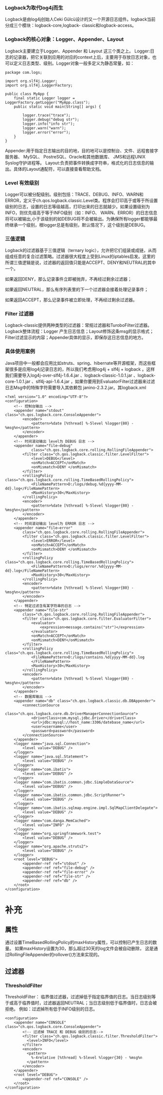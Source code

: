 ### Logback为取代log4j而生
Logback是由log4j创始人Ceki Gülcü设计的又一个开源日志组件。logback当前分成三个模块：logback-core,logback- classic和logback-access。

### Logback的核心对象：Logger、Appender、Layout
Logback主要建立于Logger、Appender 和 Layout 这三个类之上。
Logger:日志的记录器，把它关联到应用的对应的context上后，主要用于存放日志对象，也可以定义日志类型、级别。Logger对象一般多定义为静态常量，如：

```
package com.logs;

import org.slf4j.Logger;
import org.slf4j.LoggerFactory;

public class MyApp {
    final static Logger logger = LoggerFactory.getLogger("MyApp.class");
    public static void main(String[] args) {

        logger.trace("trace");
        logger.debug("debug str");
        logger.info("info str");
        logger.warn("warn");
        logger.error("error");
    }
}
```

Appender:用于指定日志输出的目的地，目的地可以是控制台、文件、远程套接字服务器、 MySQL、 PostreSQL、Oracle和其他数据库、 JMS和远程UNIX Syslog守护进程等。
Layout:负责把事件转换成字符串，格式化的日志信息的输出。具体的Layout通配符，可以直接查看帮助文档。

### Level 有效级别
Logger可以被分配级别。级别包括：TRACE、DEBUG、INFO、WARN和ERROR，定义于ch.qos.logback.classic.Level类。程序会打印高于或等于所设置级别的日志，设置的日志等级越高，打印出来的日志就越少。如果设置级别为INFO，则优先级高于等于INFO级别（如：INFO、 WARN、ERROR）的日志信息将可以被输出,小于该级别的如DEBUG将不会被输出。为确保所有logger都能够最终继承一个级别，根logger总是有级别，默认情况下，这个级别是DEBUG。

### 三值逻辑
Logback的过滤器基于三值逻辑（ternary logic），允许把它们组装或成链，从而组成任意的复合过滤策略。过滤器很大程度上受到Linux的iptables启发。这里的所谓三值逻辑是说，过滤器的返回值只能是ACCEPT、DENY和NEUTRAL的其中一个。

如果返回DENY，那么记录事件立即被抛弃，不再经过剩余过滤器；

如果返回NEUTRAL，那么有序列表里的下一个过滤器会接着处理记录事件；

如果返回ACCEPT，那么记录事件被立即处理，不再经过剩余过滤器。

### Filter 过滤器
Logback-classic提供两种类型的过滤器：常规过滤器和TuroboFilter过滤器。Logback整体流程：Logger 产生日志信息；Layout修饰这条msg的显示格式；Filter过滤显示的内容；Appender具体的显示，即保存这日志信息的地方。

### 具体使用案例
Java项目中一般都会应用比如struts、spring、hibernate等开源框架，而这些框架很多是应用log4j记录日志的，所以我们考虑用log4j + slf4j + logback 。这样我们需要导入log4j-over-slf4j-1.6.4.jar 、logback-classic-1.0.1.jar 、logback-core-1.0.1.jar 、slf4j-api-1.6.4.jar ，如果你要用到EvaluatorFilter过滤器来过滤日志Msg中的特殊字符需要导入其依赖包 janino-2.3.2.jar。其logback.xml

```
<?xml version="1.0" encoding="UTF-8"?>
<configuration>
    <!-- 控制台输出 -->
    <appender name="stdout" class="ch.qos.logback.core.ConsoleAppender">
        <encoder>
            <pattern>%date [%thread] %-5level %logger{80} - %msg%n</pattern>
        </encoder>
    </appender>
    <!-- 时间滚动输出 level为 DEBUG 日志 -->
    <appender name="file—debug"
            class="ch.qos.logback.core.rolling.RollingFileAppender">
        <filter class="ch.qos.logback.classic.filter.LevelFilter">
            <level>DEBUG</level>
            <onMatch>ACCEPT</onMatch>
            <onMismatch>DENY </onMismatch>
        </filter>
        <rollingPolicy class="ch.qos.logback.core.rolling.TimeBasedRollingPolicy">
            <FileNamePattern>D:/logs/debug.%d{yyyy-MM-dd}.log</FileNamePattern>
            <MaxHistory>30</MaxHistory>
        </rollingPolicy>
        <encoder>
            <pattern>%date [%thread] %-5level %logger{80} - %msg%n</pattern>
        </encoder>
    </appender>
    <!-- 时间滚动输出 level为 ERROR 日志 -->
    <appender name="file—error"
        class="ch.qos.logback.core.rolling.RollingFileAppender">
        <filter class="ch.qos.logback.classic.filter.LevelFilter">
            <level>ERROR</level>
            <onMatch>ACCEPT</onMatch>
            <onMismatch>DENY </onMismatch>
        </filter>
        <rollingPolicy class="ch.qos.logback.core.rolling.TimeBasedRollingPolicy">
            <FileNamePattern>D:/logs/error.%d{yyyy-MM-dd}.log</FileNamePattern>
            <MaxHistory>30</MaxHistory>
        </rollingPolicy>
        <encoder>
            <pattern>%date [%thread] %-5level %logger{80} - %msg%n</pattern>
        </encoder>
    </appender>
    <!-- 特定过滤含有某字符串的日志 -->
    <appender name="file-str"
        class="ch.qos.logback.core.rolling.RollingFileAppender">
        <filter class="ch.qos.logback.core.filter.EvaluatorFilter">
            <evaluator>
                <expression>message.contains("str")</expression>
            </evaluator>
            <onMatch>ACCEPT</onMatch>
            <onMismatch>DENY</onMismatch>
        </filter>
        <rollingPolicy class="ch.qos.logback.core.rolling.TimeBasedRollingPolicy">
            <FileNamePattern>D:/logs/contains.%d{yyyy-MM-dd}.log
            </FileNamePattern>
            <MaxHistory>30</MaxHistory>
        </rollingPolicy>
        <encoder>
            <pattern>%date [%thread] %-5level %logger{80} - %msg%n</pattern>
        </encoder>
    </appender>
    <!-- 数据库输出 -->
    <appender name="db" class="ch.qos.logback.classic.db.DBAppender">
        <connectionSource
            class="ch.qos.logback.core.db.DriverManagerConnectionSource">
            <driverClass>com.mysql.jdbc.Driver</driverClass>
            <url>jdbc:mysql://host_name:3306/datebase_name</url>
            <user>username</user>
            <password>password</password>
        </connectionSource>
    </appender>
    <logger name="java.sql.Connection">
        <level value="DEBUG" />
    </logger>
    <logger name="java.sql.Statement">
        <level value="DEBUG" />
    </logger>
    <logger name="com.ibatis">
        <level value="DEBUG" />
    </logger>
    <logger name="com.ibatis.common.jdbc.SimpleDataSource">
        <level value="DEBUG" />
    </logger>
    <logger name="com.ibatis.common.jdbc.ScriptRunner">
        <level value="DEBUG" />
    </logger>
    <logger name="com.ibatis.sqlmap.engine.impl.SqlMapClientDelegate">
        <level value="DEBUG" />
    </logger>
    <logger name="com.danga.MemCached">
        <level value="INFO" />
    </logger>
    <logger name="org.springframework.test">
        <level value="DEBUG" />
    </logger>
    <logger name="org.apache.struts2">
        <level value="DEBUG" />
    </logger>
    <root level="DEBUG">
        <appender-ref ref="stdout" />
        <appender-ref ref="file-debug" />
        <appender-ref ref="file-error" />
        <appender-ref ref="file-str" />
        <appender-ref ref="db" />
    </root>
</configuration>
```

# 补充
## 属性
通过设置TimeBasedRollingPolicy的maxHistory属性，可以控制已产生日志的数量。
如果maxHistory设置为30，那么超过30天的log文件会被自动删除，
这是通过RollingFileAppender的rollover()方法来实现的。
## 过滤器
### ThresholdFilter
ThresholdFilter： 临界值过滤器，过滤掉低于指定临界值的日志。当日志级别等于或高于临界值时，过滤器返回NEUTRAL；当日志级别低于临界值时，日志会被拒绝。
例如：过滤掉所有低于INFO级别的日志。
```
<configuration>
    <appender name="CONSOLE" class="ch.qos.logback.core.ConsoleAppender">
        <!-- 过滤掉 TRACE 和 DEBUG 级别的日志-->
        <filter class="ch.qos.logback.classic.filter.ThresholdFilter">
          <level>INFO</level>
        </filter>
        <encoder>
          <pattern>
            %-4relative [%thread] %-5level %logger{30} - %msg%n
          </pattern>
        </encoder>
    </appender>
    <root level="DEBUG">
        <appender-ref ref="CONSOLE" />
    </root>
</configuration>
```

